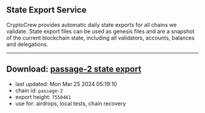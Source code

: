 ## State Export Service
CryptoCrew provides automatic daily state exports for all chains we validate. State export files can be used as genesis files and are a snapshot of the current blockchain state, including all validators, accounts, balances and delegations.

---
**Download: [passage-2 state export](https://dl-eu2.ccvalidators.com/SERVICE/passage/passage-2_export_7550461.json)**
---

- last updated: Mon Mar 25 2024 05:19:10
- chain id: `passage-2`
- export height: `7550461`
- use for: airdrops, local tests, chain recovery
